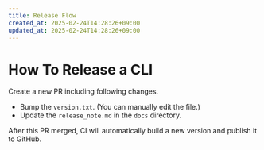 ```yaml
---
title: Release Flow 
created_at: 2025-02-24T14:28:26+09:00
updated_at: 2025-02-24T14:28:26+09:00
---
```


# How To Release a CLI
Create a new PR including following changes.

* Bump the `version.txt`. (You can manually edit the file.)
* Update the `release_note.md` in the `docs` directory.

After this PR merged, CI will automatically build a new version and publish it to GitHub.

